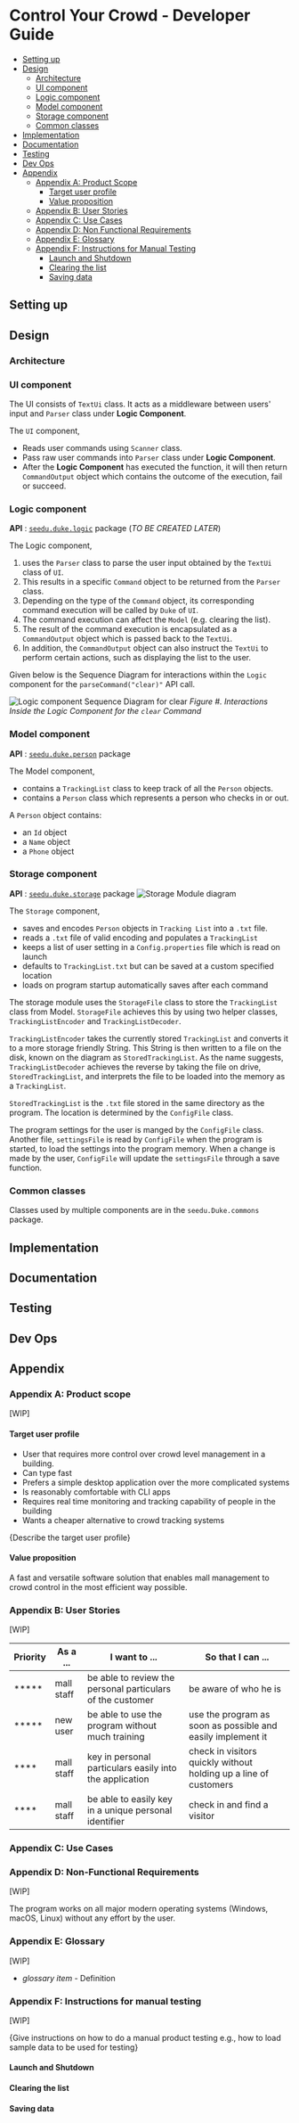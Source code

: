 # Control Your Crowd - Developer Guide

* [Setting up](DeveloperGuide.md#setting-up)
* [Design](DeveloperGuide.md#design)
  * [Architecture](DeveloperGuide.md#architecture)
  * [UI component](DeveloperGuide.md#ui-component)
  * [Logic component](DeveloperGuide.md#logic-component)
  * [Model component](DeveloperGuide.md#model-component)
  * [Storage component](DeveloperGuide.md#storage-component)
  * [Common classes](DeveloperGuide.md#common-classes)
* [Implementation](DeveloperGuide.md#implementation)
* [Documentation](DeveloperGuide.md#documentation)
* [Testing](DeveloperGuide.md#testing)
* [Dev Ops](DeveloperGuide.md#dev-ops)
* [Appendix](DeveloperGuide.md#appendix)
  * [Appendix A: Product Scope](DeveloperGuide.md#appendix-a-product-scope)
    * [Target user profile](DeveloperGuide.md#target-user-profile)
    * [Value proposition](DeveloperGuide.md#value-proposition)
  * [Appendix B: User Stories](DeveloperGuide.md#appendix-b-user-stories)
  * [Appendix C: Use Cases](DeveloperGuide.md#appendix-c-use-cases)
  * [Appendix D: Non Functional Requirements](DeveloperGuide.md#appendix-d-non-functional-requirements)
  * [Appendix E: Glossary](DeveloperGuide.md#appendix-e-glossary)
  * [Appendix F: Instructions for Manual Testing](DeveloperGuide.md#appendix-f-instructions-for-manual-testing)
    * [Launch and Shutdown](DeveloperGuide.md#launch-and-shutdown)
    * [Clearing the list](DeveloperGuide.md#clearing-the-list)
    * [Saving data](DeveloperGuide.md#saving-data)

## Setting up

## Design

### Architecture

### UI component

The UI consists of `TextUi` class. It acts as a middleware between users' input
and `Parser` class under **Logic Component**.

The `UI` component,

* Reads user commands using `Scanner` class.
* Pass raw user commands into `Parser` class under **Logic Component**.
* After the **Logic Component** has executed the function, it will then return `CommandOutput` object
  which contains the outcome of the execution, fail or succeed.

### Logic component

**API** : [`seedu.duke.logic`](https://github.com/AY2021S2-CS2113T-T09-1/tp/tree/master/src/main/java/seedu/duke/logic) package (*TO BE CREATED LATER*)

The Logic component,
1. uses the `Parser` class to parse the user input obtained by the `TextUi` class of `UI`.
2. This results in a specific `Command` object to be returned from the `Parser` class.
3. Depending on the type of the `Command` object, its corresponding command execution will be called by `Duke` of `UI`.
4. The command execution can affect the `Model` (e.g. clearing the list). 
5. The result of the command execution is encapsulated as a `CommandOutput` object which is passed back to the `TextUi`.
6. In addition, the `CommandOutput` object can also instruct the `TextUi` to perform certain actions, such as displaying the list to the user.

Given below is the Sequence Diagram for interactions within the `Logic` component for the `parseCommand("clear)"` API call.

![](images/LogicComponentSequenceDiagram.png?raw=true "Logic component Sequence Diagram for clear")
*Figure #. Interactions Inside the Logic Component for the `clear` Command*

### Model component

**API** : [`seedu.duke.person`](https://github.com/AY2021S2-CS2113T-T09-1/tp/tree/master/src/main/java/seedu/duke/person) package

The Model component,

* contains a `TrackingList` class to keep track of all the `Person` objects.
* contains a `Person` class which represents a person who checks in or out.

A `Person` object contains:
* an `Id` object
* a `Name` object
* a `Phone` object

### Storage component
**API** : [`seedu.duke.storage`](https://github.com/AY2021S2-CS2113T-T09-1/tp/tree/master/src/main/java/seedu/duke/storage) package
![](images/StorageModule.png?raw=true "Storage Module diagram")

The `Storage` component,
* saves and encodes `Person` objects in `Tracking List` into a `.txt` file.
* reads a `.txt` file of valid encoding and populates a `TrackingList`
* keeps a list of user setting in a `Config.properties` file which is read on launch
* defaults to `TrackingList.txt` but can be saved at a custom specified location
* loads on program startup automatically saves after each command

The storage module uses the `StorageFile` class to store the `TrackingList` class from Model. 
`StorageFile` achieves this by using two helper classes, `TrackingListEncoder` and `TrackingListDecoder`.

`TrackingListEncoder` takes the currently stored `TrackingList` and converts it to a more storage friendly String.
This String is then written to a file on the disk, known on the diagram as `StoredTrackingList`.
As the name suggests, `TrackingListDecoder` achieves the reverse by taking the file on drive, `StoredTrackingList`,
and interprets the file to be loaded into the memory as a `TrackingList`.

`StoredTrackingList` is the `.txt` file stored in the same directory as the program.
The location is determined by the `ConfigFile` class. 

The program settings for the user is manged by the `ConfigFile` class. 
Another file, `settingsFile` is read by `ConfigFile` when the program is started, 
to load the settings into the program memory. 
When a change is made by the user, `ConfigFile` will update the `settingsFile` through a save function.

### Common classes

Classes used by multiple components are in the `seedu.Duke.commons` package. 

## Implementation

## Documentation

## Testing

## Dev Ops

## Appendix

### Appendix A: Product scope
[WIP]

#### Target user profile
* User that requires more control over crowd level management in a building.
* Can type fast
* Prefers a simple desktop application over the more complicated systems
* Is reasonably comfortable with CLI apps
* Requires real time monitoring and tracking capability of people in the building
* Wants a cheaper alternative to crowd tracking systems

{Describe the target user profile}

#### Value proposition

A fast and versatile software solution that enables mall management to crowd control 
in the most efficient way possible.

### Appendix B: User Stories 
[WIP]

|Priority| As a ... | I want to ... | So that I can ...|
|--------|----------|---------------|------------------|
|*****|mall staff|be able to review the personal particulars of the customer|be aware of who he is|
|*****|new user|be able to use the program without much training| use the program as soon as possible and easily implement it|
|****|mall staff|key in personal particulars easily into the application| check in visitors quickly without holding up a line of customers|
|****|mall staff|be able to easily key in a unique personal identifier| check in and find a visitor|

### Appendix C: Use Cases

### Appendix D: Non-Functional Requirements

[WIP]

The program works on all major modern operating systems (Windows, macOS, Linux) without any effort by the user.

### Appendix E: Glossary 
[WIP]

* *glossary item* - Definition

### Appendix F: Instructions for manual testing 
[WIP]

{Give instructions on how to do a manual product testing e.g., how to load sample data to be used for testing}
#### Launch and Shutdown
#### Clearing the list
#### Saving data
